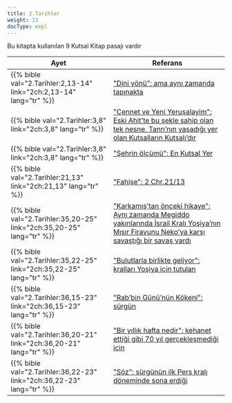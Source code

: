 ```yaml
---
title: 2.Tarihler
weight: 13
docType: expl
---
```


Bu kitapta kullanılan 9 Kutsal Kitap pasajı vardır

| Ayet | Referans |
|-------|-----------|
| {{% bible val="2.Tarihler:2,13-14" link="2ch:2,13-14" lang="tr" %}} | ["Dini yönü": ama aynı zamanda tapınakta](/expl/../expl/content/harlot/who-is-the-harlot-babylon-part-2#bc8e) |
| {{% bible val="2.Tarihler:3,8" link="2ch:3,8" lang="tr" %}} | ["Cennet ve Yeni Yeruşalayim": Eski Ahit’te bu şekle sahip olan tek nesne, Tanrı’nın yaşadığı yer olan Kutsalların Kutsalı’dır](/expl/../expl/content/paradise/heaven-and-hell#1d44) |
| {{% bible val="2.Tarihler:3,8" link="2ch:3,8" lang="tr" %}} | ["Şehrin ölçümü": En Kutsal Yer](/expl/../expl/content/paradise/the-new-jerusalem#57fc) |
| {{% bible val="2.Tarihler:21,13" link="2ch:21,13" lang="tr" %}} | ["Fahişe": 2 Chr.21/13](/expl/../expl/content/harlot/who-is-the-harlot-babylon-part-1#b45d) |
| {{% bible val="2.Tarihler:35,20-25" link="2ch:35,20-25" lang="tr" %}} | ["Karkamış’tan önceki hikaye": Aynı zamanda Megiddo yakınlarında İsrail Kralı Yoşiya’nın Mısır Firavunu Neko’ya karşı savaştığı bir savaş vardı](/expl/../expl/content/bowls/armageddon-and-the-battle-of-karkemish#f7c8) |
| {{% bible val="2.Tarihler:35,22-25" link="2ch:35,22-25" lang="tr" %}} | ["Bulutlarla birlikte geliyor": kralları Yoşiya için tutulan](/expl/../expl/content/vision/setting-the-foundation#4542) |
| {{% bible val="2.Tarihler:36,15-23" link="2ch:36,15-23" lang="tr" %}} | ["Rab’bin Günü’nün Kökeni": sürgün](/expl/../expl/background/israel/the-day-of-the-lord#45df) |
| {{% bible val="2.Tarihler:36,20-21" link="2ch:36,20-21" lang="tr" %}} | ["Bir yıllık hafta nedir": kehanet ettiği gibi 70 yıl gerçekleşmediği için](/expl/../expl/bible/daniel/the-70-year-weeks#7a7b) |
| {{% bible val="2.Tarihler:36,22-23" link="2ch:36,22-23" lang="tr" %}} | ["Söz": sürgünün ilk Pers kralı döneminde sona erdiği](/expl/../expl/bible/daniel/the-70-year-weeks#9594) |
